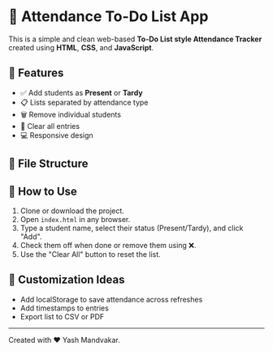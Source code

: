 # 📝 Attendance To-Do List App

This is a simple and clean web-based **To-Do List style Attendance Tracker** created using **HTML**, **CSS**, and **JavaScript**.

## 🔧 Features

- ✅ Add students as **Present** or **Tardy**
- 📋 Lists separated by attendance type
- 🗑 Remove individual students
- 🧹 Clear all entries
- 💻 Responsive design

## 📁 File Structure


## 🚀 How to Use

1. Clone or download the project.
2. Open `index.html` in any browser.
3. Type a student name, select their status (Present/Tardy), and click "Add".
4. Check them off when done or remove them using ❌.
5. Use the "Clear All" button to reset the list.

## 🎨 Customization Ideas

- Add localStorage to save attendance across refreshes
- Add timestamps to entries
- Export list to CSV or PDF

---

Created with ❤️ Yash Mandvakar.
